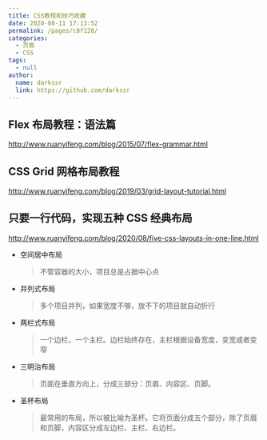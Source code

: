 ```yaml
---
title: CSS教程和技巧收藏
date: 2020-08-11 17:13:52
permalink: /pages/c8f128/
categories: 
  - 页面
  - CSS
tags: 
  - null
author: 
  name: darkssr
  link: https://github.com/darkssr
---
```


## Flex 布局教程：语法篇
<http://www.ruanyifeng.com/blog/2015/07/flex-grammar.html>

## CSS Grid 网格布局教程
<http://www.ruanyifeng.com/blog/2019/03/grid-layout-tutorial.html>

## 只要一行代码，实现五种 CSS 经典布局
<http://www.ruanyifeng.com/blog/2020/08/five-css-layouts-in-one-line.html>
* 空间居中布局
  > 不管容器的大小，项目总是占据中心点
* 并列式布局
  > 多个项目并列，如果宽度不够，放不下的项目就自动折行
* 两栏式布局
  > 一个边栏，一个主栏。边栏始终存在，主栏根据设备宽度，变宽或者变窄
* 三明治布局
  > 页面在垂直方向上，分成三部分：页眉、内容区、页脚。
* 圣杯布局
  > 最常用的布局，所以被比喻为圣杯。它将页面分成五个部分，除了页眉和页脚，内容区分成左边栏、主栏、右边栏。
